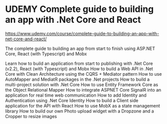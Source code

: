# UDEMY Complete guide to building an app with .Net Core and React

https://www.udemy.com/course/complete-guide-to-building-an-app-with-net-core-and-react/

The complete guide to building an app from start to finish using ASP.NET Core, React (with Typescript) and Mobx

Learn how to build an application from start to publishing with .Net Core (v2.2), React (with Typescript) and Mobx
How to build a Web API in .Net Core with Clean Architecture using the CQRS + Mediator pattern
How to use AutoMapper and MediatR packages in the .Net projects
How to build a multi-project solution with .Net Core
How to use Entity Framework Core as the Object Relational Mapper
How to integrate ASPNET Core SignalR into an application for real time web communication
How to add Identity and Authentication using .Net Core Identity
How to build a Client side application for the API with React
How to use MobX as a state management library
How to build our own Photo upload widget with a Dropzone and a Cropper to resize images